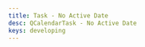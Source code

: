 ```yaml
---
title: Task - No Active Date
desc: QCalendarTask - No Active Date
keys: developing
---
```


<example-viewer
  title="No Active Date"
  file="TaskNoActiveDate"
  codepen-title="QCalendarTask"
/>
